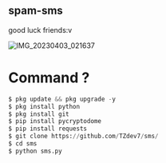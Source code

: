 ## spam-sms
good luck friends:v

![IMG_20230403_021637](https://user-images.githubusercontent.com/93071888/229392751-81266a6c-25d2-434f-980d-93fbc748cc06.jpg)


# Command ?
```python
$ pkg update && pkg upgrade -y
$ pkg install python
$ pkg install git
$ pip install pycryptodome
$ pip install requests
$ git clone https://github.com/TZdev7/sms/
$ cd sms
$ python sms.py
```
